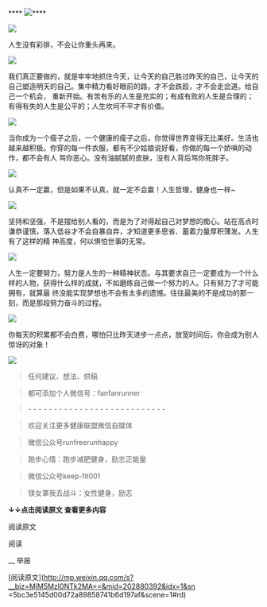 **** ![](_resources/励志美图❤人生中最大的乐趣就是做别人做不到的事image0.png)****

  

![](_resources/励志美图❤人生中最大的乐趣就是做别人做不到的事image1.jpg)

  

人生没有彩排，不会让你重头再来。

![](_resources/励志美图❤人生中最大的乐趣就是做别人做不到的事image2.jpg)

  

我们真正要做的，就是牢牢地抓住今天，让今天的自己胜过昨天的自己，让今天的自己塑造明天的自己。集中精力看好眼前的路，才不会跌跤，才不会走岔道。给自己一个机会，
重新开始。有苦有乐的人生是充实的；有成有败的人生是合理的；有得有失的人生是公平的；人生坎坷不平才有价值。

![](_resources/励志美图❤人生中最大的乐趣就是做别人做不到的事image3.jpg)

  

当你成为一个瘦子之后，一个健康的瘦子之后，你觉得世界变得无比美好。生活也越来越积极。你穿的每一件衣服，都有不少姑娘说好看，你做的每一个娇嗔的动作，都不会有人
骂你恶心。没有油腻腻的皮肤，没有人背后骂你死胖子。

![](_resources/励志美图❤人生中最大的乐趣就是做别人做不到的事image4.jpg)

  

认真不一定赢，但是如果不认真，就一定不会赢！人生哲理，健身也一样~

![](_resources/励志美图❤人生中最大的乐趣就是做别人做不到的事image5.jpg)

  

坚持和坚强，不是摆给别人看的，而是为了对得起自己对梦想的痴心。站在高点时谦恭谨慎，落入低谷才不会自暴自弃，才知道更多思省、蓄着力量厚积薄发。人生有了这样的精
神高度，何以惧怕世事的无常。

![](_resources/励志美图❤人生中最大的乐趣就是做别人做不到的事image6.jpg)

  

人生一定要努力，努力是人生的一种精神状态。与其要求自己一定要成为一个什么样的人物，获得什么样的成就，不如磨练自己做一个努力的人。只有努力了才可能拥有，就算最
终没能实现梦想也不会有太多的遗憾。往往最美的不是成功的那一刻，而是那段努力奋斗的过程。

![](_resources/励志美图❤人生中最大的乐趣就是做别人做不到的事image7.jpg)

  

你每天的积累都不会白费，哪怕只比昨天进步一点点，放宽时间后，你会成为别人惊讶的对象！

![](_resources/励志美图❤人生中最大的乐趣就是做别人做不到的事image8.jpg)

  

> 任何建议、想法、供稿

>

> 都可添加个人微信号：fanfanrunner

>

> \- - - - - - - - - - - - - - - - - - - - - - - - - - -  

>

> 欢迎关注更多健康联盟微信自媒体

>

>  

>

> 微信公众号runfreerunhappy

>

> 跑步心情：跑步减肥健身，励志正能量

>

>  

>

> 微信公众号keep-fit001

>

> 镁女罩我去战斗：女性健身，励志

  

**↓↓点击阅读原文 查看更多内容**

阅读原文

阅读

__ 举报

[阅读原文](http://mp.weixin.qq.com/s?__biz=MjM5MzI0NTk2MA==&mid=202880392&idx=1&sn
=5bc3e5145d00d72a89858741b6d197af&scene=1#rd)

